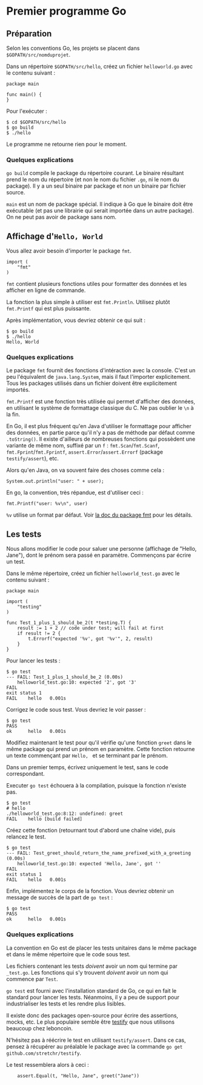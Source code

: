 # Premier programme Go

## Préparation

Selon les conventions Go, les projets se placent dans `$GOPATH/src/nomduprojet`.

Dans un répertoire `$GOPATH/src/hello`, créez un fichier `helloworld.go` avec le contenu suivant :

```
package main

func main() {
}
```

Pour l'exécuter :

```
$ cd $GOPATH/src/hello
$ go build
$ ./hello
```

Le programme ne retourne rien pour le moment.

### Quelques explications

`go build` compile le package du répertoire courant. Le binaire résultant prend le nom du répertoire (et non le nom du fichier `.go`, ni le nom du package). Il y a un seul binaire par package et non un binaire par fichier source.

`main` est un nom de package spécial. Il indique à Go que le binaire doit être exécutable (et pas une librairie qui serait importée dans un autre package). On ne peut pas avoir de package sans nom.

## Affichage d'`Hello, World`

Vous allez avoir besoin d'importer le package `fmt`.

```
import (
	"fmt"
)
```

`fmt` contient plusieurs fonctions utiles pour formatter des données et les afficher en ligne de commande.

La fonction la plus simple à utiliser est `fmt.Println`. Utilisez plutôt `fmt.Printf` qui est plus puissante.

Après implémentation, vous devriez obtenir ce qui suit :
```
$ go build
$ ./hello
Hello, World
```

### Quelques explications

Le package `fmt` fournit des fonctions d'intéraction avec la console. C'est un peu l'équivalent de `java.lang.System`, mais il faut l'importer explicitement. Tous les packages utilisés dans un fichier doivent être explicitement importés.

`fmt.Printf` est une fonction très utilisée qui permet d'afficher des données, en utilisant le système de formattage classique du C. Ne pas oublier le `\n` à la fin.

En Go, il est plus fréquent qu'en Java d'utiliser le formattage pour afficher des données, en partie parce qu'il n'y a pas de méthode par défaut comme `.toString()`.
Il existe d'ailleurs de nombreuses fonctions qui possèdent une variante de même nom, suffixé par un `f` : `fmt.Scan`/`fmt.Scanf`, `fmt.Fprint`/`fmt.Fprintf`, `assert.Error`/`assert.Errorf` (package `testify/assert`), etc.

Alors qu'en Java, on va souvent faire des choses comme cela :
```
System.out.println("user: " + user);
```
En go, la convention, très répandue, est d'utiliser ceci :
```
fmt.Printf("user: %v\n", user)
```

`%v` utilise un format par défaut. Voir [la doc du package fmt](https://golang.org/pkg/fmt/) pour les détails.

## Les tests

Nous allons modifier le code pour saluer une personne (affichage de "Hello, Jane"), dont le prénom sera passé en paramètre. Commençons par écrire un test.

Dans le même répertoire, créez un fichier `helloworld_test.go` avec le contenu suivant :

```
package main

import (
	"testing"
)

func Test_1_plus_1_should_be_2(t *testing.T) {
	result := 1 + 2 // code under test; will fail at first
	if result != 2 {
		t.Errorf("expected '%v', got '%v'", 2, result)
	}
}
```

Pour lancer les tests :

```
$ go test
--- FAIL: Test_1_plus_1_should_be_2 (0.00s)
	helloworld_test.go:10: expected '2', got '3'
FAIL
exit status 1
FAIL	hello	0.001s
```

Corrigez le code sous test. Vous devriez le voir passer :
```
$ go test
PASS
ok  	hello	0.001s
```

Modifiez maintenant le test pour qu'il vérifie qu'une fonction `greet` dans le même package qui prend un prénom en paramètre. Cette fonction retourne un texte commençant par `Hello, ` et se terminant par le prénom.

Dans un premier temps, écrivez uniquement le test, sans le code correspondant.

Executer `go test` échouera à la compilation, puisque la fonction n'existe pas.

```
$ go test
# hello
./helloworld_test.go:8:12: undefined: greet
FAIL	hello [build failed]
```

Créez cette fonction (retournant tout d'abord une chaîne vide), puis relancez le test.

```
$ go test
--- FAIL: Test_greet_should_return_the_name_prefixed_with_a_greeting (0.00s)
	helloworld_test.go:10: expected 'Hello, Jane', got ''
FAIL
exit status 1
FAIL	hello	0.001s
```

Enfin, implémentez le corps de la fonction. Vous devriez obtenir un message de succès de la part de `go test` :

```
$ go test
PASS
ok  	hello	0.001s
```

### Quelques explications

La convention en Go est de placer les tests unitaires dans le même package et dans le même répertoire que le code sous test.

Les fichiers contenant les tests *doivent* avoir un nom qui termine par `_test.go`. Les fonctions qui s'y trouvent *doivent* avoir un nom qui commence par `Test`.

`go test` est fourni avec l'installation standard de Go, ce qui en fait le standard pour lancer les tests. Néanmoins, il y a peu de support pour industrialiser les tests et les rendre plus lisibles.

Il existe donc des packages open-source pour écrire des assertions, mocks, etc. Le plus populaire semble être [testify](https://github.com/stretchr/testify) que nous utilisons beaucoup chez leboncoin.

N'hésitez pas à réécrire le test en utilisant `testify/assert`. Dans ce cas, pensez à récupérer au préalable le package avec la commande `go get github.com/stretchr/testify`.

Le test ressemblera alors à ceci :

```
	assert.Equal(t, "Hello, Jane", greet("Jane"))
```